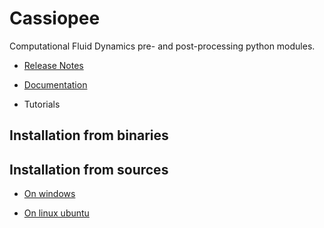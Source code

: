 # Cassiopee

Computational Fluid Dynamics pre- and post-processing python modules.

- [Release Notes](https://onera.github.io/Cassiopee/current/ReleaseNotes.html)

- [Documentation](https://onera.github.io/Cassiopee)

- Tutorials

## Installation from binaries

<!-- - [Docker image](https://github.com/onera/Cassiopee/blob/main/docs/developers/Docker/UsingDocker.md) -->

<!--- - with pip -->
<!-- - On windows, download setup.exe -->

## Installation from sources

- [On windows](https://github.com/onera/Cassiopee/blob/main/docs/developers/Install/msys2.md)

- [On linux ubuntu](https://github.com/onera/Cassiopee/blob/main/docs/developers/Install/ubuntu.md)
